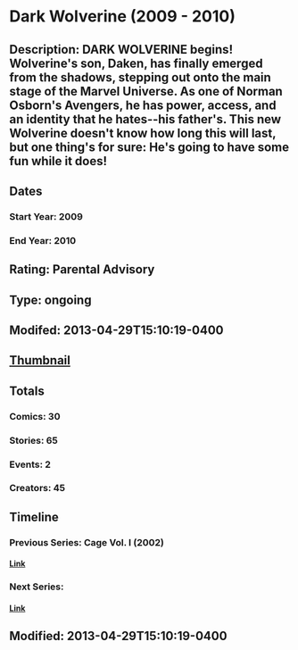 # Dark Wolverine (2009 - 2010)
## Description: DARK WOLVERINE begins! Wolverine's son, Daken, has finally emerged from the shadows, stepping out onto the main stage of the Marvel Universe. As one of Norman Osborn's Avengers, he has power, access, and an identity that he hates--his father's. This new Wolverine doesn't know how long this will last, but one thing's for sure: He's going to have some fun while it does!
## Dates
### Start Year: 2009
### End Year: 2010
## Rating: Parental Advisory
## Type: ongoing
## Modifed: 2013-04-29T15:10:19-0400
## [Thumbnail](http://i.annihil.us/u/prod/marvel/i/mg/3/10/517ec51c72180.jpg)
## Totals
### Comics: 30
### Stories: 65
### Events: 2
### Creators: 45
## Timeline
### Previous Series: Cage Vol. I (2002)
#### [Link](http://gateway.marvel.com/v1/public/series/6)
### Next Series: 
#### [Link]()
## Modified: 2013-04-29T15:10:19-0400